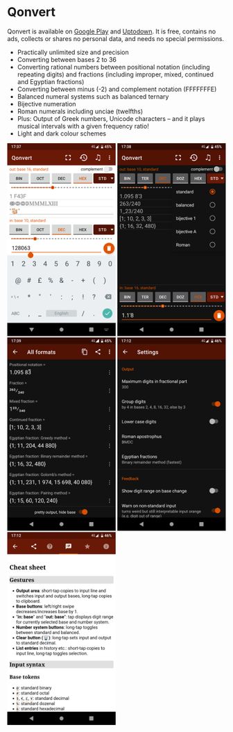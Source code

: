 # Qonvert
Qonvert is available on <a href="https://play.google.com/store/apps/details?id=org.tessoft.qonvert">Google Play</a> and <a href="https://qonvert.en.uptodown.com/android">Uptodown</a>. It is free, contains no ads, collects or shares no personal data, and needs no special permissions.

* Practically unlimited size and precision
* Converting between bases 2 to 36
* Converting rational numbers between positional notation (including repeating digits) and fractions (including improper, mixed, continued and Egyptian fractions)
* Converting between minus (-2) and complement notation (FFFFFFFE)
* Balanced numeral systems such as balanced ternary
* Bijective numeration
* Roman numerals including unciae (twelfths)
* Plus: Output of Greek numbers, Unicode characters – and it plays musical intervals with a given frequency ratio!
* Light and dark colour schemes

<img src="screenshots/integer.png" width="250px" alt="Converting an integer number"> <img src="screenshots/rational.png" width="250px" alt="Converting a rational number"> <img src="screenshots/allformats.png" width="250px" alt="Display all formats"> <img src="screenshots/settings.png" width="250px" alt="App settings"> <img src="screenshots/cheatsheet.png" width="250px" alt="Cheat sheet">
